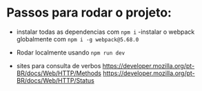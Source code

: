 # Passos para rodar o projeto:

- instalar todas as dependencias com `npm i`
-instalar o webpack globalmente com `npm i -g webpack@5.68.0`
- Rodar localmente usando `npm run dev`

- sites para consulta de verbos 
https://developer.mozilla.org/pt-BR/docs/Web/HTTP/Methods
https://developer.mozilla.org/pt-BR/docs/Web/HTTP/Status